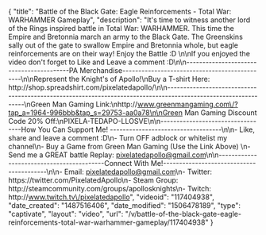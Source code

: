 {
    "title": "Battle of the Black Gate: Eagle Reinforcements - Total War: WARHAMMER Gameplay",
    "description": "It's time to witness another lord of the Rings inspired battle in Total War: WARHAMMER.  This time the Empire and Bretonnia march an army to the Black Gate.  The Greenskins sally out of the gate to swallow Empire and Bretonnia whole, but eagle reinforcements are on their way!  Enjoy the Battle :D \n\nIf you enjoyed the video don't forget to Like and Leave a comment :D\n\n-----------------------------------------PA Merchandise----------------------------------------------\n\nRepresent the Knight's of Apollo!\nBuy a T-shirt Here: http:\/\/shop.spreadshirt.com\/pixelatedapollo\/\n\n---------------------------------------------------------------------------------------------------------------\nGreen Man Gaming Link:\nhttp:\/\/www.greenmangaming.com\/?tap_a=1964-996bbb&tap_s=29753-aa0a78\n\nGreen Man Gaming Discount Code 20% Off:\nPIXELA-TEDAPO-LLOSVE\n\n----------------------------------How You Can Support Me! -----------------------------------\n\n- Like, share and leave a comment :D\n- Turn OFF adblock or whitelist my channel\n- Buy a Game from Green Man Gaming (Use the Link Above) \n- Send me a GREAT battle Replay: pixelatedapollo@gmail.com\n\n------------------------------------------Connect With Me!-----------------------------------------\n\n- Email: pixelatedapollo@gmail.com\n- Twitter: https:\/\/twitter.com\/PixelatedApollo\n- Steam Group:  http:\/\/steamcommunity.com\/groups\/apollosknights\n- Twitch: http:\/\/www.twitch.tv\/pixelatedapollo",
    "videoid": "117404938",
    "date_created": "1487516406",
    "date_modified": "1506478189",
    "type": "captivate",
    "layout": "video",
    "url": "\/v\/battle-of-the-black-gate-eagle-reinforcements-total-war-warhammer-gameplay\/117404938"
}